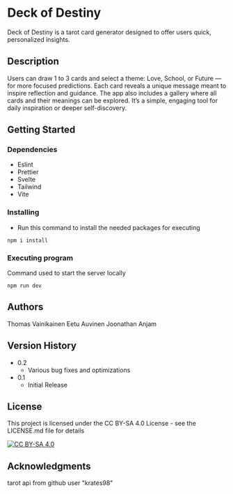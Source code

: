 # Deck of Destiny

Deck of Destiny is a tarot card generator designed to offer users quick, personalized insights.

## Description

 Users can draw 1 to 3 cards and select a theme: Love, School, or Future —for more focused predictions. Each card reveals a unique message meant to inspire reflection and guidance. The app also includes a gallery where all cards and their meanings can be explored. It’s a simple, engaging tool for daily inspiration or deeper self-discovery.

## Getting Started

### Dependencies

- Eslint
- Prettier
- Svelte
- Tailwind
- Vite

### Installing

- Run this command to install the needed packages for executing

```
npm i install
```

### Executing program

Command used to start the server locally

```
npm run dev
```


## Authors

Thomas Vainikainen
Eetu Auvinen
Joonathan Anjam

## Version History

- 0.2
  - Various bug fixes and optimizations
- 0.1
  - Initial Release

## License

This project is licensed under the CC BY-SA 4.0 License - see the LICENSE.md file for details

[![CC BY-SA 4.0][cc-by-sa-image]][cc-by-sa]

[cc-by-sa]: http://creativecommons.org/licenses/by-sa/4.0/
[cc-by-sa-image]: https://licensebuttons.net/l/by-sa/4.0/88x31.png

## Acknowledgments

tarot api from github user "krates98"